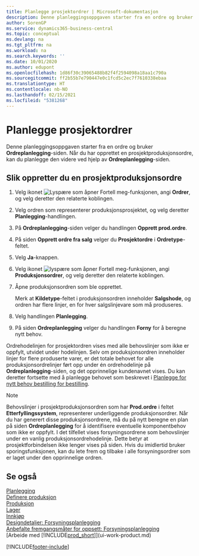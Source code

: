 ```yaml
---
title: Planlegge prosjektordrer | Microsoft-dokumentasjon
description: Denne planleggingsoppgaven starter fra en ordre og bruker **Ordreplanlegging**-siden. Når du har opprettet en prosjektproduksjonsordre, kan du planlegge den videre ved hjelp av **Ordreplanlegging**-siden.
author: SorenGP
ms.service: dynamics365-business-central
ms.topic: conceptual
ms.devlang: na
ms.tgt_pltfrm: na
ms.workload: na
ms.search.keywords: ''
ms.date: 10/01/2020
ms.author: edupont
ms.openlocfilehash: 1d86f30c39065488b82f4f2594098a18aa1c790a
ms.sourcegitcommit: ff2b55b7e790447e0c1fcd5c2ec7f7610338ebaa
ms.translationtype: HT
ms.contentlocale: nb-NO
ms.lasthandoff: 02/15/2021
ms.locfileid: "5381268"
---
```

# <a name="plan-project-orders"></a>Planlegge prosjektordrer
Denne planleggingsoppgaven starter fra en ordre og bruker **Ordreplanlegging**-siden. Når du har opprettet en prosjektproduksjonsordre, kan du planlegge den videre ved hjelp av **Ordreplanlegging**-siden.  

## <a name="to-create-a-project-production-order"></a>Slik oppretter du en prosjektproduksjonsordre  

1.  Velg ikonet ![Lyspære som åpner Fortell meg-funksjonen](media/ui-search/search_small.png "Fortell hva du vil gjøre"), angi **Ordrer**, og velg deretter den relaterte koblingen.  
2.  Velg ordren som representerer produksjonsprosjektet, og velg deretter **Planlegging**-handlingen.  
4.  På **Ordreplanlegging**-siden velger du handlingen **Opprett prod.ordre**.  
5.  På siden **Opprett ordre fra salg** velger du **Prosjektordre** i **Ordretype**-feltet.  
6.  Velg **Ja**-knappen.  
7.  Velg ikonet ![lyspære som åpner Fortell meg-funksjonen](media/ui-search/search_small.png "Fortell hva du vil gjøre"), angi **Produksjonsordrer**, og velg deretter den relaterte koblingen.
8. Åpne produksjonsordren som ble opprettet.  

    Merk at **Kildetype**-feltet i produksjonsordren inneholder **Salgshode**, og ordren har flere linjer, en for hver salgslinjevare som må produseres.  
9. Velg handlingen **Planlegging**.
10. På siden **Ordreplanlegging** velger du handlingen **Forny** for å beregne nytt behov.  

Ordrehodelinjen for prosjektordren vises med alle behovslinjer som ikke er oppfylt, utvidet under hodelinjen. Selv om produksjonsordren inneholder linjer for flere produserte varer, er det totale behovet for alle produksjonsordrelinjer ført opp under én ordrehodelinje på **Ordreplanlegging**-siden, og det opprinnelige kundenavnet vises. Du kan deretter fortsette med å planlegge behovet som beskrevet i [Planlegge for nytt behov bestilling for bestilling](production-how-to-plan-for-new-demand.md).  

> [!NOTE]  
>  Behovslinjer i prosjektproduksjonsordren som har **Prod.ordre** i feltet **Etterfyllingssystem**, representerer underliggende produksjonsordrer. Når du har generert disse produksjonsordrene, må du på nytt beregne en plan på siden **Ordreplanlegging** for å identifisere eventuelle komponentbehov som ikke er oppfylt. I det tilfellet vises forsyningsordrene som behovslinjer under en vanlig produksjonsordrehodelinje. Dette betyr at prosjektforbindelsen ikke lenger vises på siden. Hvis du imidlertid bruker sporingsfunksjonen, kan du lete frem og tilbake i alle forsyningsordrer som er laget under den opprinnelige ordren.  

## <a name="see-also"></a>Se også
[Planlegging](production-planning.md)   
[Definere produksjon](production-configure-production-processes.md)  
[Produksjon](production-manage-manufacturing.md)    
[Lager](inventory-manage-inventory.md)  
[Innkjøp](purchasing-manage-purchasing.md)  
[Designdetaljer: Forsyningsplanlegging](design-details-supply-planning.md)   
[Anbefalte fremgangsmåter for oppsett: Forsyningsplanlegging](setup-best-practices-supply-planning.md)  
[Arbeide med [!INCLUDE[prod_short](includes/prod_short.md)]](ui-work-product.md)


[!INCLUDE[footer-include](includes/footer-banner.md)]